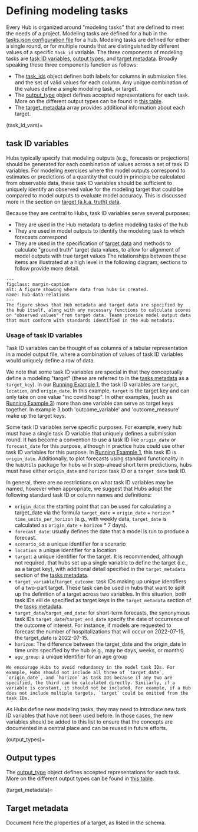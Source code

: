 # Defining modeling tasks

Every Hub is organized around "modeling tasks" that are defined to meet the needs of a project. Modeling tasks are defined for a hub in the [tasks.json configuration file](tasks_metadata) for a hub. Modeling tasks are defined for either a single round, or for multiple rounds that are distinguished by different values of a specific `task_id` variable. The three components of modeling tasks are [task ID variables](task_id_vars), [output types](output_types), and [target metadata](target_metadata). Broadly speaking these three components function as follows:

 - The [task_ids](task_id_vars) object defines both labels for columns in submission files and the set of valid values for each column. Any unique combination of the values define a single modeling task, or target. 
 - The [output_type](output_types) object defines accepted representations for each task. More on the different output types can be found in [this table](output_type_table).
 - The [target_metadata](target_metadata) array provides additional information about each target.

(task_id_vars)=
## task ID variables
Hubs typically specify that modeling outputs (e.g., forecasts or projections) should be generated for each combination of values across a set of task ID variables. For modeling exercises where the model outputs correspond to estimates or predictions of a quantity that could in principle be calculated from observable data, these task ID variables should be sufficient to uniquely identify an observed value for the modeling target that could be compared to model outputs to evaluate model accuracy. This is discussed more in the section on [target (a.k.a. truth) data](target-data).

Because they are central to Hubs, task ID variables serve several purposes:
* They are used in the Hub metadata to define modeling tasks of the hub
* They are used in model outputs to identify the modeling task to which forecasts correspond
* They are used in the specification of [target data](target-data) and methods to calculate "ground truth" target data values, to allow for alignment of model outputs with true target values
The relationships between these items are illustrated at a high level in the following diagram; sections to follow provide more detail.

```{figure} ../images/hub-data-relations.jpeg
---
figclass: margin-caption
alt: A figure showing where data from hubs is created.
name: hub-data-relations
---
The figure shows that Hub metadata and target data are specified by the hub itself, along with any necessary functions to calculate scores or "observed values" from target data. Teams provide model output data that must conform with standards identified in the Hub metadata. 
```

### Usage of task ID variables

Task ID variables can be thought of as columns of a tabular representation in a model output file, where a combination of values of task ID variables would uniquely define a row of data. 

We note that some task ID variables are special in that they conceptually define a modeling "target" (these are referred to in the [tasks metadata](tasks_metadata) as a `target_key`). In our [Running Example 1](running-examples), the task ID variables are `target`, `location`, and `origin_date`. In this example, `target` is the target key and can only take on one value "inc covid hosp". In other examples, (such as [Running Example 3](running-examples)) more than one variable can serve as target keys together. In example 3,both 'outcome_variable' and 'outcome_measure' make up the target keys.

Some task ID variables serve specific purposes. For example, every hub must have a single task ID variable that uniquely defines a submission round. It has become a convention to use a task ID like `origin_date` or `forecast_date` for this purpose, although in practice hubs could use other task ID variables for this  purpose. In [Running Example 1](running-examples), this task ID is `origin_date`. Additionally, to plot forecasts using standard functionality in the `hubUtils` package for hubs with step-ahead short term predictions, hubs must have either `origin_date` and `horizon` task ID or a `target_date` task ID.

In general, there are no restrictions on what task ID variables may be named, however when appropriate, we suggest that Hubs adopt the following standard task ID or column names and definitions:

* `origin_date`: the starting point that can be used for calculating a target_date via the formula `target_date` = `origin_date` + `horizon` * `time_units_per_horizon` (e.g., with weekly data, `target_date` is calculated as `origin_date` + `horizon` * 7 days).
* `forecast_date`: usually defines the date that a model is run to produce a forecast.
* `scenario_id`: a unique identifier for a scenario
* `location`: a unique identifier for a location
* `target`: a unique identifier for the target. It is recommended, although not required, that hubs set up a single variable to define the target (i.e., as a target key), with additional detail specified in the `target_metadata` section of the [tasks metadata](tasks_metadata).
* `target_variable`/`target_outcome`: task IDs making up unique identifiers of a two-part target. These task can be used in hubs that want to split up the definition of a target across two variables. In this situation, both task IDs eill de specified as target keys in the `target_metadata` section of the [tasks metadata](tasks_metadata).
* `target_date`/`target_end_date`: for short-term forecasts, the synonymous task IDs `target_date`/`target_end_date` specify the date of occurrence of the outcome of interest. For instance, if models are requested to forecast the number of hospitalizations that will occur on 2022-07-15, the target_date is 2022-07-15.
* `horizon`: The difference between the target_date and the origin_date in time units specified by the hub (e.g., may be days, weeks, or months)
* `age_group`: a unique identifier for an age group

```{note}
We encourage Hubs to avoid redundancy in the model task IDs. For example, Hubs should not include all three of `target_date`, `origin_date`, and `horizon` as task IDs because if any two are specified, the third can be calculated directly. Similarly, if a variable is constant, it should not be included. For example, if a Hub does not include multiple targets, `target` could be omitted from the task IDs.
```

As Hubs define new modeling tasks, they may need to introduce new task ID variables that have not been used before. In those cases, the new variables should be added to this list to ensure that the concepts are documented in a central place and can be reused in future efforts.

(output_types)=
## Output types

The [output_type](output_types) object defines accepted representations for each task. More on the different output types can be found in [this table](output_type_table).

(target_metadata)=
## Target metadata

Document here the properties of a target, as listed in the schema.
